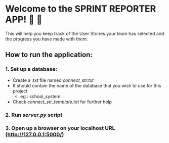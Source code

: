 # Welcome to the SPRINT REPORTER APP! :tada: :tada:

This will help you keep track of the User Stories your team has selected and the progress you have made with them.

## How to run the application:

### 1. Set up a database:


* Create a .txt file named *connect_str.txt*
* It should contain the name of the database that you wish to use for this project
    * eg.: school_system
* Check *connect_str_template.txt* for further help

### 2. Run *server.py* script
### 3. Open up a browser on your localhost URL (http://127.0.0.1:5000/)
